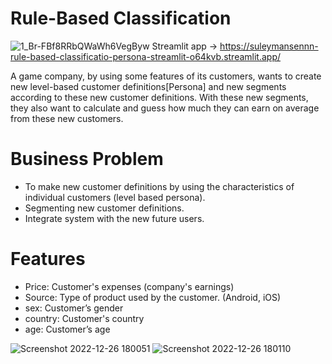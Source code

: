 # Rule-Based Classification

![1_Br-FBf8RRbQWaWh6VegByw](https://user-images.githubusercontent.com/83352965/209561236-a8532c85-d711-4d15-9350-0fbf7dc7a4eb.jpeg)
Streamlit app -> https://suleymansennn-rule-based-classificatio-persona-streamlit-o64kvb.streamlit.app/

A game company, by using some features of its customers, wants to create new level-based customer definitions[Persona] and new segments according to these new customer definitions. With these new segments, they also want to calculate and guess how much they can earn on average from these new customers.

# Business Problem
- To make new customer definitions by using the characteristics of individual customers (level based persona).
- Segmenting new customer definitions.
- Integrate system with the new future users.

# Features
- Price: Customer's expenses (company's earnings)
- Source: Type of product used by the customer. (Android, iOS)
- sex: Customer’s gender
- country: Customer's country
- age: Customer’s age

![Screenshot 2022-12-26 180051](https://user-images.githubusercontent.com/83352965/209561589-3090bbee-daf2-4b14-905b-aec0532d123e.png)
![Screenshot 2022-12-26 180110](https://user-images.githubusercontent.com/83352965/209561592-d96ce51f-4ed8-450f-852a-9a7ad9e7fb90.png)
